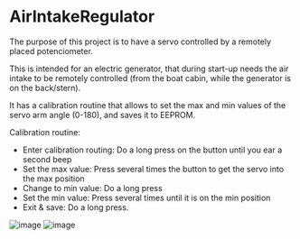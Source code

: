 # AirIntakeRegulator

The purpose of this project is to have a servo controlled by a remotely placed potenciometer.

This  is intended for an electric generator, that during start-up needs the air intake to be remotely controlled (from the boat cabin, while the generator is on the back/stern).

It has a calibration routine that allows to set the max and min values of the servo arm angle (0-180), and saves it to EEPROM. 

Calibration routine:

- Enter calibration routing: Do a long press on the button until you ear a second beep
- Set the max value: Press several times the button to get the servo into the max position
- Change to min value: Do a long press
- Set the min value: Press several times until it is on the min position
- Exit & save: Do a long press.

![image](https://github.com/marcoalexcampos0/AirIntakeRegulator/assets/58051181/aef28796-1ba2-4ed5-b010-be969d37990d)
![image](https://github.com/marcoalexcampos0/AirIntakeRegulator/assets/58051181/3104c88c-d2dd-4cf4-ae52-a75cfd2253ed)
